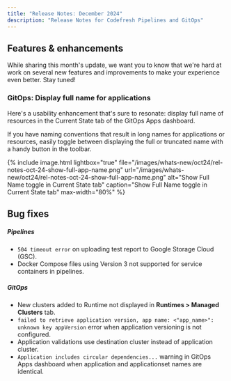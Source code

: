 ```yaml
---
title: "Release Notes: December 2024"
description: "Release Notes for Codefresh Pipelines and GitOps"
---
```

## Features & enhancements

While sharing this month's update, we want you to know that we're hard at work on several new features and improvements to make your experience even better. Stay tuned!

### GitOps: Display full name for applications

Here's a usability enhancement that's sure to resonate: display full name of resources in the Current State tab of the GitOps Apps dashboard.

If you have naming conventions that result in long names for applications or resources, easily toggle between displaying the full or truncated name with a handy button in the toolbar.

{% include 
   image.html 
   lightbox="true" 
   file="/images/whats-new/oct24/rel-notes-oct-24-show-full-app-name.png" 
   url="/images/whats-new/oct24/rel-notes-oct-24-show-full-app-name.png" 
   alt="Show Full Name toggle in Current State tab" 
   caption="Show Full Name toggle in Current State tab" 
   max-width="80%" 
   %}


## Bug fixes



##### Pipelines 

* `504 timeout error` on uploading test report to Google Storage Cloud (GSC).
* Docker Compose files using Version 3 not supported for service containers in pipelines.

##### GitOps
* New clusters added to Runtime not displayed in **Runtimes > Managed Clusters** tab.
* `failed to retrieve application version, app name: <"app_name>": unknown key appVersion` error when application versioning is not configured.
* Application validations use destination cluster instead of application cluster.
* `Application includes circular dependencies...` warning in GitOps Apps dashboard when application and applicationset names are identical.







